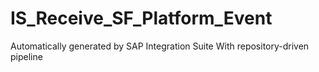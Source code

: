 # IS_Receive_SF_Platform_Event
Automatically generated by SAP Integration Suite
With repository-driven pipeline
